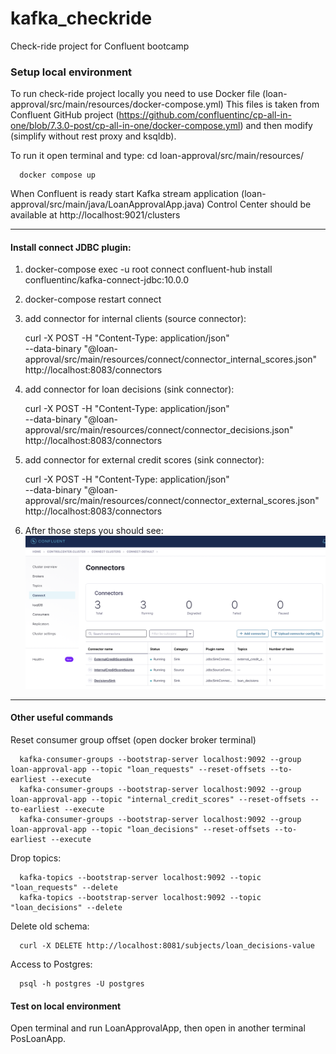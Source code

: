 # kafka_checkride
Check-ride project for Confluent bootcamp

### Setup local environment
To run check-ride project locally you need to use Docker file (loan-approval/src/main/resources/docker-compose.yml)
This files is taken from Confluent GitHub project (https://github.com/confluentinc/cp-all-in-one/blob/7.3.0-post/cp-all-in-one/docker-compose.yml) 
and then modify (simplify without rest proxy and ksqldb).

To run it open terminal and type: 
cd loan-approval/src/main/resources/

      docker compose up

When Confluent is ready start Kafka stream application (loan-approval/src/main/java/LoanApprovalApp.java)
Control Center should be available at http://localhost:9021/clusters

----

#### Install connect JDBC plugin:

1. docker-compose exec -u root connect confluent-hub install confluentinc/kafka-connect-jdbc:10.0.0
2. docker-compose restart connect
3. add connector for internal clients (source connector):
   

      curl -X POST -H "Content-Type: application/json" \
      --data-binary "@loan-approval/src/main/resources/connect/connector_internal_scores.json" \
      http://localhost:8083/connectors
4. add connector for loan decisions (sink connector):


      curl -X POST -H "Content-Type: application/json" \
      --data-binary "@loan-approval/src/main/resources/connect/connector_decisions.json" \
      http://localhost:8083/connectors
5. add connector for external credit scores (sink connector):


      curl -X POST -H "Content-Type: application/json" \
      --data-binary "@loan-approval/src/main/resources/connect/connector_external_scores.json" \
      http://localhost:8083/connectors

6. After those steps you should see:
![My Image](loan-approval/src/main/resources/images/Connect.png)
----

#### Other useful commands

Reset consumer group offset (open docker broker terminal)

      kafka-consumer-groups --bootstrap-server localhost:9092 --group loan-approval-app --topic "loan_requests" --reset-offsets --to-earliest --execute
      kafka-consumer-groups --bootstrap-server localhost:9092 --group loan-approval-app --topic "internal_credit_scores" --reset-offsets --to-earliest --execute
      kafka-consumer-groups --bootstrap-server localhost:9092 --group loan-approval-app --topic "loan_decisions" --reset-offsets --to-earliest --execute

Drop topics: 
      
      kafka-topics --bootstrap-server localhost:9092 --topic "loan_requests" --delete
      kafka-topics --bootstrap-server localhost:9092 --topic "loan_decisions" --delete

Delete old schema:

      curl -X DELETE http://localhost:8081/subjects/loan_decisions-value

Access to Postgres:
      
      psql -h postgres -U postgres

#### Test on local environment 
Open terminal and run LoanApprovalApp, then open in another terminal PosLoanApp.



